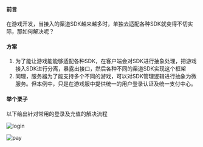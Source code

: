 #### 前言
在游戏开发，当接入的渠道SDK越来越多时，单独去适配各种SDK就变得不切实际，那如何解决呢？

#### 方案
1. 为了能让游戏能能够适配各种SDK，在客户端会对SDK进行抽象处理，把游戏接入SDK进行分离，暴露出接口，然后各种不同的渠道SDK实现这个框架
2. 同理，服务器为了能支持多个不同的游戏，可以对SDK管理逻辑进行抽象为微服务。但本例中，只是在游戏服中提供统一的用户登录认证及统一支付中心。

#### 举个栗子
以下给出针对常用的登录及充值的解决流程

![login](https://github.com/AstroHiz/game-development/blob/master/SDK%E6%8E%A5%E5%85%A5%E7%9A%84%E7%9B%B8%E5%85%B3%E5%A4%84%E7%90%86/media/sdk_login%20.jpg)


![pay](https://github.com/AstroHiz/game-development/blob/master/SDK%E6%8E%A5%E5%85%A5%E7%9A%84%E7%9B%B8%E5%85%B3%E5%A4%84%E7%90%86/media/sdk_pay.jpg)
